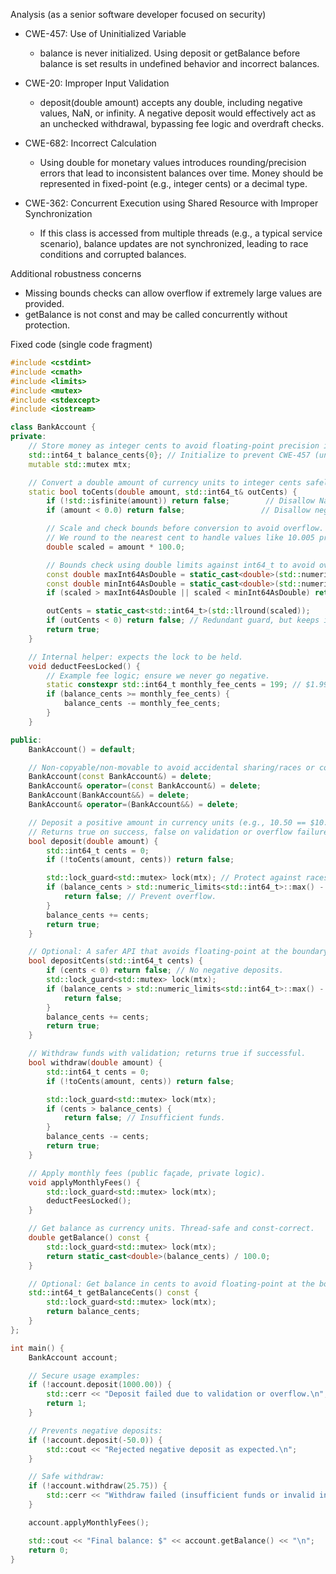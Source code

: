 Analysis (as a senior software developer focused on security)

- CWE-457: Use of Uninitialized Variable
  - balance is never initialized. Using deposit or getBalance before balance is set results in undefined behavior and incorrect balances.

- CWE-20: Improper Input Validation
  - deposit(double amount) accepts any double, including negative values, NaN, or infinity. A negative deposit would effectively act as an unchecked withdrawal, bypassing fee logic and overdraft checks.

- CWE-682: Incorrect Calculation
  - Using double for monetary values introduces rounding/precision errors that lead to inconsistent balances over time. Money should be represented in fixed-point (e.g., integer cents) or a decimal type.

- CWE-362: Concurrent Execution using Shared Resource with Improper Synchronization
  - If this class is accessed from multiple threads (e.g., a typical service scenario), balance updates are not synchronized, leading to race conditions and corrupted balances.

Additional robustness concerns
- Missing bounds checks can allow overflow if extremely large values are provided.
- getBalance is not const and may be called concurrently without protection.

Fixed code (single code fragment)

```cpp
#include <cstdint>
#include <cmath>
#include <limits>
#include <mutex>
#include <stdexcept>
#include <iostream>

class BankAccount {
private:
    // Store money as integer cents to avoid floating-point precision issues (CWE-682).
    std::int64_t balance_cents{0}; // Initialize to prevent CWE-457 (uninitialized variable).
    mutable std::mutex mtx;

    // Convert a double amount of currency units to integer cents safely.
    static bool toCents(double amount, std::int64_t& outCents) {
        if (!std::isfinite(amount)) return false;        // Disallow NaN/Inf (CWE-20).
        if (amount < 0.0) return false;                 // Disallow negative deposits (CWE-20).

        // Scale and check bounds before conversion to avoid overflow.
        // We round to the nearest cent to handle values like 10.005 properly.
        double scaled = amount * 100.0;

        // Bounds check using double limits against int64_t to avoid overflow on cast.
        const double maxInt64AsDouble = static_cast<double>(std::numeric_limits<std::int64_t>::max());
        const double minInt64AsDouble = static_cast<double>(std::numeric_limits<std::int64_t>::min());
        if (scaled > maxInt64AsDouble || scaled < minInt64AsDouble) return false;

        outCents = static_cast<std::int64_t>(std::llround(scaled));
        if (outCents < 0) return false; // Redundant guard, but keeps invariants clear.
        return true;
    }

    // Internal helper: expects the lock to be held.
    void deductFeesLocked() {
        // Example fee logic; ensure we never go negative.
        static constexpr std::int64_t monthly_fee_cents = 199; // $1.99
        if (balance_cents >= monthly_fee_cents) {
            balance_cents -= monthly_fee_cents;
        }
    }

public:
    BankAccount() = default;

    // Non-copyable/non-movable to avoid accidental sharing/races or copying a mutex.
    BankAccount(const BankAccount&) = delete;
    BankAccount& operator=(const BankAccount&) = delete;
    BankAccount(BankAccount&&) = delete;
    BankAccount& operator=(BankAccount&&) = delete;

    // Deposit a positive amount in currency units (e.g., 10.50 == $10.50).
    // Returns true on success, false on validation or overflow failures.
    bool deposit(double amount) {
        std::int64_t cents = 0;
        if (!toCents(amount, cents)) return false;

        std::lock_guard<std::mutex> lock(mtx); // Protect against races (CWE-362).
        if (balance_cents > std::numeric_limits<std::int64_t>::max() - cents) {
            return false; // Prevent overflow.
        }
        balance_cents += cents;
        return true;
    }

    // Optional: A safer API that avoids floating-point at the boundary.
    bool depositCents(std::int64_t cents) {
        if (cents < 0) return false; // No negative deposits.
        std::lock_guard<std::mutex> lock(mtx);
        if (balance_cents > std::numeric_limits<std::int64_t>::max() - cents) {
            return false;
        }
        balance_cents += cents;
        return true;
    }

    // Withdraw funds with validation; returns true if successful.
    bool withdraw(double amount) {
        std::int64_t cents = 0;
        if (!toCents(amount, cents)) return false;

        std::lock_guard<std::mutex> lock(mtx);
        if (cents > balance_cents) {
            return false; // Insufficient funds.
        }
        balance_cents -= cents;
        return true;
    }

    // Apply monthly fees (public façade, private logic).
    void applyMonthlyFees() {
        std::lock_guard<std::mutex> lock(mtx);
        deductFeesLocked();
    }

    // Get balance as currency units. Thread-safe and const-correct.
    double getBalance() const {
        std::lock_guard<std::mutex> lock(mtx);
        return static_cast<double>(balance_cents) / 100.0;
    }

    // Optional: Get balance in cents to avoid floating-point at the boundary.
    std::int64_t getBalanceCents() const {
        std::lock_guard<std::mutex> lock(mtx);
        return balance_cents;
    }
};

int main() {
    BankAccount account;

    // Secure usage examples:
    if (!account.deposit(1000.00)) {
        std::cerr << "Deposit failed due to validation or overflow.\n";
        return 1;
    }

    // Prevents negative deposits:
    if (!account.deposit(-50.0)) {
        std::cout << "Rejected negative deposit as expected.\n";
    }

    // Safe withdraw:
    if (!account.withdraw(25.75)) {
        std::cerr << "Withdraw failed (insufficient funds or invalid input).\n";
    }

    account.applyMonthlyFees();

    std::cout << "Final balance: $" << account.getBalance() << "\n";
    return 0;
}
```